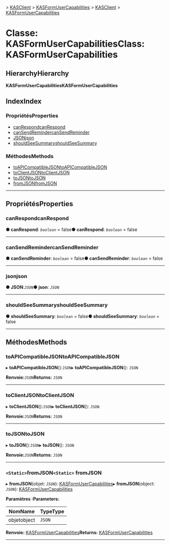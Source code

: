 <span data-ttu-id="90508-101">[](../README.md) > [KASClient](../modules/kasclient.md) > [KASFormUserCapabilities](../classes/kasclient.kasformusercapabilities.md)</span><span class="sxs-lookup"><span data-stu-id="90508-101">[](../README.md) > [KASClient](../modules/kasclient.md) > [KASFormUserCapabilities](../classes/kasclient.kasformusercapabilities.md)</span></span>

# <a name="class-kasformusercapabilities"></a><span data-ttu-id="90508-102">Classe: KASFormUserCapabilities</span><span class="sxs-lookup"><span data-stu-id="90508-102">Class: KASFormUserCapabilities</span></span>

## <a name="hierarchy"></a><span data-ttu-id="90508-103">Hierarchy</span><span class="sxs-lookup"><span data-stu-id="90508-103">Hierarchy</span></span>

<span data-ttu-id="90508-104">**KASFormUserCapabilities**</span><span class="sxs-lookup"><span data-stu-id="90508-104">**KASFormUserCapabilities**</span></span>

## <a name="index"></a><span data-ttu-id="90508-105">Index</span><span class="sxs-lookup"><span data-stu-id="90508-105">Index</span></span>

### <a name="properties"></a><span data-ttu-id="90508-106">Propriétés</span><span class="sxs-lookup"><span data-stu-id="90508-106">Properties</span></span>

* [<span data-ttu-id="90508-107">canRespond</span><span class="sxs-lookup"><span data-stu-id="90508-107">canRespond</span></span>](kasclient.kasformusercapabilities.md#canrespond)
* [<span data-ttu-id="90508-108">canSendReminder</span><span class="sxs-lookup"><span data-stu-id="90508-108">canSendReminder</span></span>](kasclient.kasformusercapabilities.md#cansendreminder)
* [<span data-ttu-id="90508-109">JSON</span><span class="sxs-lookup"><span data-stu-id="90508-109">json</span></span>](kasclient.kasformusercapabilities.md#json)
* [<span data-ttu-id="90508-110">shouldSeeSummary</span><span class="sxs-lookup"><span data-stu-id="90508-110">shouldSeeSummary</span></span>](kasclient.kasformusercapabilities.md#shouldseesummary)
### <a name="methods"></a><span data-ttu-id="90508-111">Méthodes</span><span class="sxs-lookup"><span data-stu-id="90508-111">Methods</span></span>

* [<span data-ttu-id="90508-112">toAPICompatibleJSON</span><span class="sxs-lookup"><span data-stu-id="90508-112">toAPICompatibleJSON</span></span>](kasclient.kasformusercapabilities.md#toapicompatiblejson)
* [<span data-ttu-id="90508-113">toClientJSON</span><span class="sxs-lookup"><span data-stu-id="90508-113">toClientJSON</span></span>](kasclient.kasformusercapabilities.md#toclientjson)
* [<span data-ttu-id="90508-114">toJSON</span><span class="sxs-lookup"><span data-stu-id="90508-114">toJSON</span></span>](kasclient.kasformusercapabilities.md#tojson)
* [<span data-ttu-id="90508-115">fromJSON</span><span class="sxs-lookup"><span data-stu-id="90508-115">fromJSON</span></span>](kasclient.kasformusercapabilities.md#fromjson)

---

## <a name="properties"></a><span data-ttu-id="90508-116">Propriétés</span><span class="sxs-lookup"><span data-stu-id="90508-116">Properties</span></span>

<a id="canrespond"></a>

###  <a name="canrespond"></a><span data-ttu-id="90508-117">canRespond</span><span class="sxs-lookup"><span data-stu-id="90508-117">canRespond</span></span>

<span data-ttu-id="90508-118">**● canRespond**: *`boolean`* = false</span><span class="sxs-lookup"><span data-stu-id="90508-118">**● canRespond**: *`boolean`* = false</span></span>

___
<a id="cansendreminder"></a>

###  <a name="cansendreminder"></a><span data-ttu-id="90508-119">canSendReminder</span><span class="sxs-lookup"><span data-stu-id="90508-119">canSendReminder</span></span>

<span data-ttu-id="90508-120">**● canSendReminder**: *`boolean`* = false</span><span class="sxs-lookup"><span data-stu-id="90508-120">**● canSendReminder**: *`boolean`* = false</span></span>

___
<a id="json"></a>

###  <a name="json"></a><span data-ttu-id="90508-121">json</span><span class="sxs-lookup"><span data-stu-id="90508-121">json</span></span>

<span data-ttu-id="90508-122">**● JSON**:*`JSON`*</span><span class="sxs-lookup"><span data-stu-id="90508-122">**● json**: *`JSON`*</span></span>

___
<a id="shouldseesummary"></a>

###  <a name="shouldseesummary"></a><span data-ttu-id="90508-123">shouldSeeSummary</span><span class="sxs-lookup"><span data-stu-id="90508-123">shouldSeeSummary</span></span>

<span data-ttu-id="90508-124">**● shouldSeeSummary**: *`boolean`* = false</span><span class="sxs-lookup"><span data-stu-id="90508-124">**● shouldSeeSummary**: *`boolean`* = false</span></span>

___

## <a name="methods"></a><span data-ttu-id="90508-125">Méthodes</span><span class="sxs-lookup"><span data-stu-id="90508-125">Methods</span></span>

<a id="toapicompatiblejson"></a>

###  <a name="toapicompatiblejson"></a><span data-ttu-id="90508-126">toAPICompatibleJSON</span><span class="sxs-lookup"><span data-stu-id="90508-126">toAPICompatibleJSON</span></span>

<span data-ttu-id="90508-127">▸ **toAPICompatibleJSON**():`JSON`</span><span class="sxs-lookup"><span data-stu-id="90508-127">▸ **toAPICompatibleJSON**(): `JSON`</span></span>

<span data-ttu-id="90508-128">**Renvoie:**`JSON`</span><span class="sxs-lookup"><span data-stu-id="90508-128">**Returns:** `JSON`</span></span>

___
<a id="toclientjson"></a>

###  <a name="toclientjson"></a><span data-ttu-id="90508-129">toClientJSON</span><span class="sxs-lookup"><span data-stu-id="90508-129">toClientJSON</span></span>

<span data-ttu-id="90508-130">▸ **toClientJSON**():`JSON`</span><span class="sxs-lookup"><span data-stu-id="90508-130">▸ **toClientJSON**(): `JSON`</span></span>

<span data-ttu-id="90508-131">**Renvoie:**`JSON`</span><span class="sxs-lookup"><span data-stu-id="90508-131">**Returns:** `JSON`</span></span>

___
<a id="tojson"></a>

###  <a name="tojson"></a><span data-ttu-id="90508-132">toJSON</span><span class="sxs-lookup"><span data-stu-id="90508-132">toJSON</span></span>

<span data-ttu-id="90508-133">▸ **toJSON**():`JSON`</span><span class="sxs-lookup"><span data-stu-id="90508-133">▸ **toJSON**(): `JSON`</span></span>

<span data-ttu-id="90508-134">**Renvoie:**`JSON`</span><span class="sxs-lookup"><span data-stu-id="90508-134">**Returns:** `JSON`</span></span>

___
<a id="fromjson"></a>

### <a name="static-fromjson"></a><span data-ttu-id="90508-135">`<Static>`fromJSON</span><span class="sxs-lookup"><span data-stu-id="90508-135">`<Static>` fromJSON</span></span>

<span data-ttu-id="90508-136">▸ **fromJSON**(objet: *`JSON`*): [KASFormUserCapabilities](kasclient.kasformusercapabilities.md)</span><span class="sxs-lookup"><span data-stu-id="90508-136">▸ **fromJSON**(object: *`JSON`*): [KASFormUserCapabilities](kasclient.kasformusercapabilities.md)</span></span>

<span data-ttu-id="90508-137">**Paramètres :**</span><span class="sxs-lookup"><span data-stu-id="90508-137">**Parameters:**</span></span>

| <span data-ttu-id="90508-138">Nom</span><span class="sxs-lookup"><span data-stu-id="90508-138">Name</span></span> | <span data-ttu-id="90508-139">Type</span><span class="sxs-lookup"><span data-stu-id="90508-139">Type</span></span> |
| ------ | ------ |
| <span data-ttu-id="90508-140">objet</span><span class="sxs-lookup"><span data-stu-id="90508-140">object</span></span> | `JSON` |

<span data-ttu-id="90508-141">**Renvoie:** [KASFormUserCapabilities](kasclient.kasformusercapabilities.md)</span><span class="sxs-lookup"><span data-stu-id="90508-141">**Returns:** [KASFormUserCapabilities](kasclient.kasformusercapabilities.md)</span></span>

___

